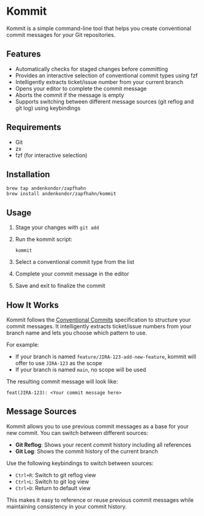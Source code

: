 # Kommit

Kommit is a simple command-line tool that helps you create conventional commit messages for your Git repositories.

## Features

- Automatically checks for staged changes before committing
- Provides an interactive selection of conventional commit types using fzf
- Intelligently extracts ticket/issue number from your current branch
- Opens your editor to complete the commit message
- Aborts the commit if the message is empty
- Supports switching between different message sources (git reflog and git log) using keybindings

## Requirements

- Git
- zx
- fzf (for interactive selection)

## Installation

```
brew tap andenkondor/zapfhahn
brew install andenkondor/zapfhahn/kommit
```

## Usage

1. Stage your changes with `git add`
2. Run the kommit script:

   ```
   kommit
   ```

3. Select a conventional commit type from the list
4. Complete your commit message in the editor
5. Save and exit to finalize the commit

## How It Works

Kommit follows the [Conventional Commits](https://www.conventionalcommits.org/) specification to structure your commit messages. It intelligently extracts ticket/issue numbers from your branch name and lets you choose which pattern to use.

For example:
- If your branch is named `feature/JIRA-123-add-new-feature`, kommit will offer to use `JIRA-123` as the scope
- If your branch is named `main`, no scope will be used

The resulting commit message will look like:
```
feat(JIRA-123): <Your commit message here>
```

## Message Sources

Kommit allows you to use previous commit messages as a base for your new commit. You can switch between different sources:

- **Git Reflog**: Shows your recent commit history including all references
- **Git Log**: Shows the commit history of the current branch

Use the following keybindings to switch between sources:
- `Ctrl+R`: Switch to git reflog view
- `Ctrl+L`: Switch to git log view
- `Ctrl+D`: Return to default view

This makes it easy to reference or reuse previous commit messages while maintaining consistency in your commit history.

